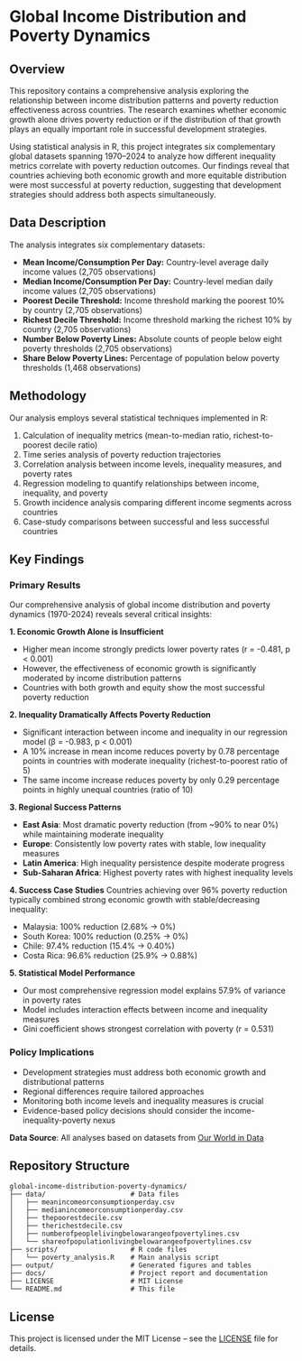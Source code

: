 # Global Income Distribution and Poverty Dynamics  
<!-- Use an H1 for the main title :contentReference[oaicite:0]{index=0} -->

## Overview  
<!-- H2 for main sections :contentReference[oaicite:1]{index=1} -->

This repository contains a comprehensive analysis exploring the relationship between income distribution patterns and poverty reduction effectiveness across countries. The research examines whether economic growth alone drives poverty reduction or if the distribution of that growth plays an equally important role in successful development strategies.  
<!-- Paragraph text separated from headings :contentReference[oaicite:2]{index=2} -->

Using statistical analysis in R, this project integrates six complementary global datasets spanning 1970–2024 to analyze how different inequality metrics correlate with poverty reduction outcomes. Our findings reveal that countries achieving both economic growth and more equitable distribution were most successful at poverty reduction, suggesting that development strategies should address both aspects simultaneously.  
<!-- Line breaks for readability :contentReference[oaicite:3]{index=3} -->

## Data Description  

The analysis integrates six complementary datasets:  
<!-- Bulleted list :contentReference[oaicite:4]{index=4} -->

- **Mean Income/Consumption Per Day:** Country-level average daily income values (2,705 observations)  
- **Median Income/Consumption Per Day:** Country-level median daily income values (2,705 observations)  
- **Poorest Decile Threshold:** Income threshold marking the poorest 10% by country (2,705 observations)  
- **Richest Decile Threshold:** Income threshold marking the richest 10% by country (2,705 observations)  
- **Number Below Poverty Lines:** Absolute counts of people below eight poverty thresholds (2,705 observations)  
- **Share Below Poverty Lines:** Percentage of population below poverty thresholds (1,468 observations)  
<!-- Bold syntax for emphasis :contentReference[oaicite:5]{index=5} -->

## Methodology  

Our analysis employs several statistical techniques implemented in R:  
<!-- H2 + bullet list :contentReference[oaicite:6]{index=6} :contentReference[oaicite:7]{index=7} -->

1. Calculation of inequality metrics (mean-to-median ratio, richest-to-poorest decile ratio)  
2. Time series analysis of poverty reduction trajectories  
3. Correlation analysis between income levels, inequality measures, and poverty rates  
4. Regression modeling to quantify relationships between income, inequality, and poverty  
5. Growth incidence analysis comparing different income segments across countries  
6. Case-study comparisons between successful and less successful countries  
<!-- Numbered list :contentReference[oaicite:8]{index=8} -->

## Key Findings  

### Primary Results
Our comprehensive analysis of global income distribution and poverty dynamics (1970-2024) reveals several critical insights:

**1. Economic Growth Alone is Insufficient**
- Higher mean income strongly predicts lower poverty rates (r = -0.481, p < 0.001)
- However, the effectiveness of economic growth is significantly moderated by income distribution patterns
- Countries with both growth and equity show the most successful poverty reduction

**2. Inequality Dramatically Affects Poverty Reduction**
- Significant interaction between income and inequality in our regression model (β = -0.983, p < 0.001)
- A 10% increase in mean income reduces poverty by 0.78 percentage points in countries with moderate inequality (richest-to-poorest ratio of 5)
- The same income increase reduces poverty by only 0.29 percentage points in highly unequal countries (ratio of 10)

**3. Regional Success Patterns**
- **East Asia**: Most dramatic poverty reduction (from ~90% to near 0%) while maintaining moderate inequality
- **Europe**: Consistently low poverty rates with stable, low inequality measures
- **Latin America**: High inequality persistence despite moderate progress
- **Sub-Saharan Africa**: Highest poverty rates with highest inequality levels

**4. Success Case Studies**
Countries achieving over 96% poverty reduction typically combined strong economic growth with stable/decreasing inequality:
- Malaysia: 100% reduction (2.68% → 0%)
- South Korea: 100% reduction (0.25% → 0%)
- Chile: 97.4% reduction (15.4% → 0.40%)
- Costa Rica: 96.6% reduction (25.9% → 0.88%)

**5. Statistical Model Performance**
- Our most comprehensive regression model explains 57.9% of variance in poverty rates
- Model includes interaction effects between income and inequality measures
- Gini coefficient shows strongest correlation with poverty (r = 0.531)

### Policy Implications
- Development strategies must address both economic growth and distributional patterns
- Regional differences require tailored approaches
- Monitoring both income levels and inequality measures is crucial
- Evidence-based policy decisions should consider the income-inequality-poverty nexus

**Data Source**: All analyses based on datasets from [Our World in Data](https://ourworldindata.org/poverty)


## Repository Structure 
```  
global-income-distribution-poverty-dynamics/
├── data/                     # Data files
│   ├── meanincomeorconsumptionperday.csv
│   ├── medianincomeorconsumptionperday.csv
│   ├── thepoorestdecile.csv
│   ├── therichestdecile.csv
│   ├── numberofpeoplelivingbelowarangeofpovertylines.csv
│   └── shareofpopulationlivingbelowarangeofpovertylines.csv
├── scripts/                  # R code files
│   └── poverty_analysis.R    # Main analysis script
├── output/                   # Generated figures and tables
├── docs/                     # Project report and documentation
├── LICENSE                   # MIT License
└── README.md                 # This file
``` 

## License

This project is licensed under the MIT License – see the [LICENSE](LICENSE) file for details.

